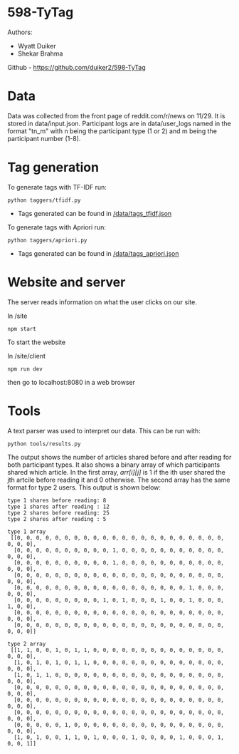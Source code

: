 # 598-TyTag

Authors:
* Wyatt Duiker
* Shekar Brahma

Github - https://github.com/duiker2/598-TyTag

# Data

Data was collected from the front page of reddit.com/r/news on 11/29. It is stored in data/input.json. Participant logs are in data/user_logs named in the format "tn_m" with n being the participant type (1 or 2) and m being the participant number (1-8).

# Tag generation
To generate tags with TF-IDF run:
```
python taggers/tfidf.py
```
* Tags generated can be found in [/data/tags_tfidf.json](https://github.com/duiker2/598-TyTag/blob/master/data/tags_tfidf.json)

To generate tags with Apriori run:
```
python taggers/apriori.py
```
* Tags generated can be found in [/data/tags_apriori.json](https://github.com/duiker2/598-TyTag/blob/master/data/tags_apriori.json)

# Website and server
The server reads information on what the user clicks on our site.

In /site
```
npm start
```

To start the website

In /site/client
```
npm run dev
```
then go to localhost:8080 in a web browser

# Tools
A text parser was used to interpret our data. This can be run with:
```
python tools/results.py
```
The output shows the number of articles shared before and after reading for both participant types. It also shows a binary array of which participants shared which article. In the first array, _arr[i][j]_ is 1 if the ith user shared the jth artcile before reading it and 0 otherwise. The second array has the same format for type 2 users. This output is shown below:
```
type 1 shares before reading: 8
type 1 shares after reading : 12
type 2 shares before reading: 25
type 2 shares after reading : 5

type 1 array
 [[0, 0, 0, 0, 0, 0, 0, 0, 0, 0, 0, 0, 0, 0, 0, 0, 0, 0, 0, 0, 0, 0, 0, 0, 0],
  [0, 0, 0, 0, 0, 0, 0, 0, 0, 0, 1, 0, 0, 0, 0, 0, 0, 0, 0, 0, 0, 0, 0, 0, 0],
  [0, 0, 0, 0, 0, 0, 0, 0, 0, 0, 1, 0, 0, 0, 0, 0, 0, 0, 0, 0, 0, 0, 0, 0, 0],
  [0, 0, 0, 0, 0, 0, 0, 0, 0, 0, 0, 0, 0, 0, 0, 0, 0, 0, 0, 0, 0, 0, 0, 0, 0],
  [0, 0, 0, 0, 0, 0, 0, 0, 0, 0, 0, 0, 0, 0, 0, 0, 0, 0, 1, 0, 0, 0, 0, 0, 0],
  [0, 0, 0, 0, 0, 0, 0, 0, 0, 1, 0, 1, 0, 0, 0, 1, 0, 0, 1, 0, 0, 0, 1, 0, 0],
  [0, 0, 0, 0, 0, 0, 0, 0, 0, 0, 0, 0, 0, 0, 0, 0, 0, 0, 0, 0, 0, 0, 0, 0, 0],
  [0, 0, 0, 0, 0, 0, 0, 0, 0, 0, 0, 0, 0, 0, 0, 0, 0, 0, 0, 0, 0, 0, 0, 0, 0]]

type 2 array
 [[1, 1, 0, 0, 1, 0, 1, 1, 0, 0, 0, 0, 0, 0, 0, 0, 0, 0, 0, 0, 0, 0, 0, 0, 0],
  [1, 0, 1, 0, 1, 0, 1, 1, 0, 0, 0, 0, 0, 0, 0, 0, 0, 0, 0, 0, 0, 0, 0, 0, 0],
  [1, 0, 1, 1, 0, 0, 0, 0, 0, 0, 0, 0, 0, 0, 0, 0, 0, 0, 0, 0, 0, 0, 0, 0, 0],
  [0, 0, 0, 0, 0, 0, 0, 0, 0, 0, 0, 0, 0, 0, 0, 0, 0, 0, 0, 0, 0, 0, 0, 0, 0],
  [0, 0, 0, 0, 0, 0, 0, 0, 0, 0, 0, 0, 0, 0, 0, 0, 0, 0, 0, 0, 0, 0, 0, 0, 0],
  [0, 0, 0, 0, 0, 0, 0, 0, 0, 0, 0, 0, 0, 0, 0, 0, 0, 0, 0, 0, 0, 0, 0, 0, 0],
  [0, 0, 0, 0, 0, 1, 0, 0, 0, 0, 0, 0, 0, 0, 0, 0, 0, 0, 0, 0, 0, 0, 0, 0, 0],
  [1, 0, 1, 0, 0, 1, 1, 0, 1, 0, 0, 0, 1, 0, 0, 0, 0, 1, 0, 0, 0, 1, 0, 0, 1]]
 ```
